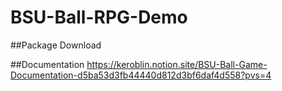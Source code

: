# BSU-Ball-RPG-Demo

##Package Download

##Documentation
https://keroblin.notion.site/BSU-Ball-Game-Documentation-d5ba53d3fb44440d812d3bf6daf4d558?pvs=4
